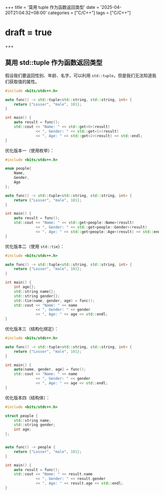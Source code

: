 +++
title = '莫用 tuple 作为函数返回类型'
date = '2025-04-20T21:04:32+08:00'
categories = ["C/C++"]
tags = ["C/C++"]
# draft = true
+++

## 莫用 std::tuple 作为函数返回类型

假设我们要返回性别、年龄、名字，可以利用 `std::tuple`，但是我们无法知道我们获取值的属性。

```C++
#include <bits/stdc++.h>

auto func() -> std::tuple<std::string, std::string, int> {
    return {"Losser", "male", 101};
}

int main() {
    auto result = func();
    std::cout << "Name: " << std::get<0>(result)
              << ", Gender: " << std::get<1>(result)
              << ", Age: " << std::get<2>(result) << std::endl;
}
```

优化版本一（使用枚举）：

```C++
#include <bits/stdc++.h>

enum people{
    Name,
    Gender,
    Age
};

auto func() -> std::tuple<std::string, std::string, int> {
    return {"Losser", "male", 101};
}

int main() {
    auto result = func();
    std::cout << "Name: " << std::get<people::Name>(result)
              << ", Gender: " << std::get<people::Gender>(result)
              << ", Age: " << std::get<people::Age>(result) << std::endl;
}
```

优化版本二（使用 `std::tie`）：

```C++
#include <bits/stdc++.h>

auto func() -> std::tuple<std::string, std::string, int> {
    return {"Losser", "male", 101};
}

int main() {
    int age{};
    std::string name{};
    std::string gender{};
    std::tie(name, gender, age) = func();
    std::cout << "Name: " << name
              << ", Gender: " << gender
              << ", Age: " << age << std::endl;
}
```

优化版本三（结构化绑定）：

```c++
#include <bits/stdc++.h>

auto func() -> std::tuple<std::string, std::string, int> {
    return {"Losser", "male", 101};
}

int main() {
    auto[name, gender, age] = func();
    std::cout << "Name: " << name
              << ", Gender: " << gender
              << ", Age: " << age << std::endl;
}
```

优化版本四（结构体）：

```C++
#include <bits/stdc++.h>

struct people {
    std::string name;
    std::string gender;
    int age;
};


auto func() -> people {
    return {"Losser", "male", 101};
}

int main() {
    auto result = func();
    std::cout << "Name: " << result.name
              << ", Gender: " << result.gender
              << ", Age: " << result.age << std::endl;
}
```
